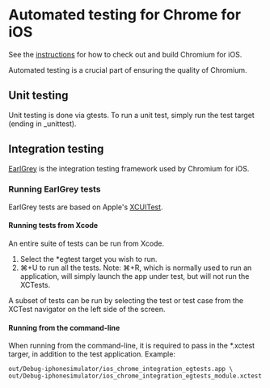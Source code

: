 # Automated testing for Chrome for iOS

See the [instructions] for how to check out and build Chromium for iOS.

Automated testing is a crucial part of ensuring the quality of Chromium.

## Unit testing

Unit testing is done via gtests. To run a unit test, simply run the test
target (ending in _unittest).

## Integration testing

[EarlGrey] is the integration testing framework used by Chromium for iOS.

### Running EarlGrey tests

EarlGrey tests are based on Apple's [XCUITest].

#### Running tests from Xcode

An entire suite of tests can be run from Xcode.
1. Select the *egtest target you wish to run.
2. ⌘+U to run all the tests. Note: ⌘+R, which is normally used to run an
application, will simply launch the app under test, but will not run the
XCTests.

A subset of tests can be run by selecting the test or test case from the
XCTest navigator on the left side of the screen.

#### Running from the command-line

When running from the command-line, it is required to pass in the *.xctest
targer, in addition to the test application. Example:
```./out/Debug-iphonesimulator/iossim -d "iPad Retina" -s 8.1 \
out/Debug-iphonesimulator/ios_chrome_integration_egtests.app \
out/Debug-iphonesimulator/ios_chrome_integration_egtests_module.xctest
```


[EarlGrey]: https://github.com/google/EarlGrey
[instructions]: ./build_instructions.md
[XCUITest]: https://developer.apple.com/documentation/xctest
